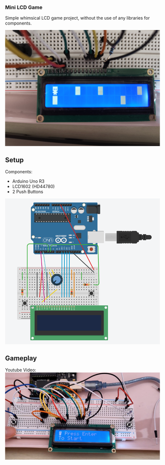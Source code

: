 ### Mini LCD Game
Simple whimsical LCD game project, without the use of any libraries for components.

![Screenshot](images/SS.jpg)

## Setup
Components:
- Arduino Uno R3
- LCD1602 (HD44780)
- 2 Push Buttons

![Visual Schematic](images/visual.png)

## Gameplay
Youtube Video:
[![Video](images/videosnap.png)](https://youtu.be/-IZXlFAJVbE)